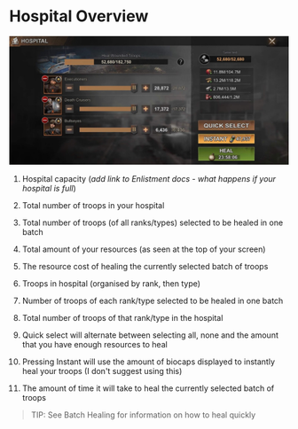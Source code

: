 # Hospital Overview

![Hospital screen](hospital_overview.jpg "Full hospital")

1. Hospital capacity (*add link to Enlistment docs - what happens if your hospital is full*)
2. Total number of troops in your hospital
   
3. Total number of troops (of all ranks/types) selected to be healed in one batch
   
4. Total amount of your resources (as seen at the top of your screen)
5. The resource cost of healing the currently selected batch of troops

6. Troops in hospital (organised by rank, then type)
7. Number of troops of each rank/type selected to be healed in one batch
8. Total number of troops of that rank/type in the hospital
   
9.  Quick select will alternate between selecting all, none and the amount that you have enough resources to heal
10. Pressing Instant will use the amount of biocaps displayed to instantly heal your troops (I don't suggest using this)
11. The amount of time it will take to heal the currently selected batch of troops

> TIP: See Batch Healing for information on how to heal quickly